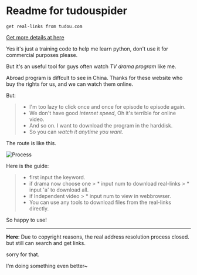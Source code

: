# Readme for tudouspider

    get real-links from tudou.com

[Get more details at here][details]

Yes it's just a training code to help me learn python, don't use it for commercial purposes please.

But it's an useful tool for guys often watch *TV drama program* like me. 

Abroad program is diffcult to see in China. Thanks for these website who buy the rights for us, and we can watch them online.

But:
 > * I'm too lazy to click once and once for episode to episode again.
 > * We don't have good *internet speed*, Oh it's terrible for online video.
 > * And so on. I want to download the program in the harddisk.
 > * So you can *watch it anytime you want*.

The route is like this.

![Process][Process]

Here is the guide:
 > * first input the keyword.
 > * if drama now choose one
    > * input num to download real-links
    > * input 'a' to download all.
 > * if Independent video
    > * input num to view in webbrowser.
 > * You can use any tools to download files from the real-links directly.

So happy to use!

------

**Here**: Due to copyright reasons, the real address resolution process closed. but still can search and get links.

sorry for that.

I'm doing something even better~

[Process]:http://7teaeb.com1.z0.glb.clouddn.com/Process1.png
[details]:http://piratf.github.io/2015/01/20/Spider_in_tudou.com/